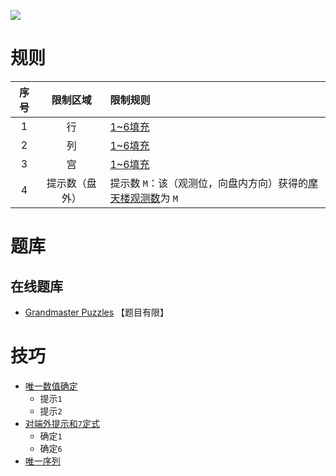 ![](https://www.gmpuzzles.com/images/blog/GM-SkyscrapersEx.png)

# 规则
| 序号  |  限制区域   | 限制规则                                 |
|:---:|:-------:|:-------------------------------------|
|  1  |    行    | [1~6填充]                              |
|  2  |    列    | [1~6填充]                              |
|  3  |    宫    | [1~6填充]                              |
|  4  | 提示数（盘外） | 提示数 `M`：该（观测位，向盘内方向）获得的[摩天楼观测数]为 `M` |

# 题库

## 在线题库
- [Grandmaster Puzzles](https://www.gmpuzzles.com/blog/skyscrapers-rules-and-info/) 【题目有限】


# 技巧
- [唯一数值确定](https://www.bilibili.com/read/cv10181180)
  - 提示`1`
  - 提示`2`
- [对端外提示和`7`定式](https://www.bilibili.com/read/cv10181180)
  - 确定`1`
  - 确定`6`
- [唯一序列](https://www.bilibili.com/read/cv10181180)

[1~6填充]: ../../../rules.md#1~6填充
[摩天楼观测数]: ../../../rules.md#摩天楼观测数
